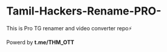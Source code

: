# Tamil-Hackers-Rename-PRO-
This is Pro TG renamer and video converter repo⚡️

Powerd by <b>t.me/THM_OTT<b>
